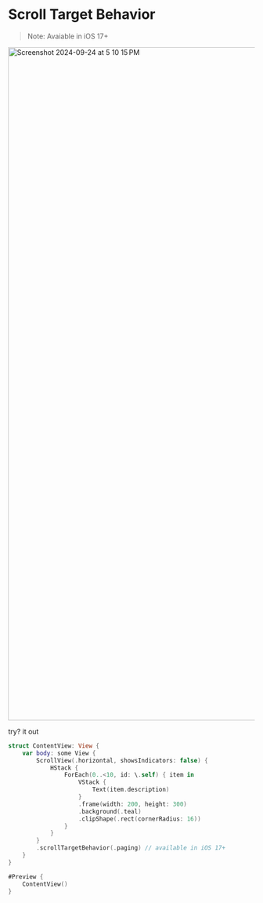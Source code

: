 # Scroll Target Behavior

> Note: Avaiable in iOS 17+

<img width="1373" alt="Screenshot 2024-09-24 at 5 10 15 PM" src="https://github.com/user-attachments/assets/3961cccb-1a04-4c25-bdf0-cf547e2630fe">

try? it out 

```swift
struct ContentView: View {
    var body: some View {
        ScrollView(.horizontal, showsIndicators: false) {
            HStack {
                ForEach(0..<10, id: \.self) { item in
                    VStack {
                        Text(item.description)
                    }
                    .frame(width: 200, height: 300)
                    .background(.teal)
                    .clipShape(.rect(cornerRadius: 16))
                }
            }
        }
        .scrollTargetBehavior(.paging) // available in iOS 17+
    }
}

#Preview {
    ContentView()
}
```
